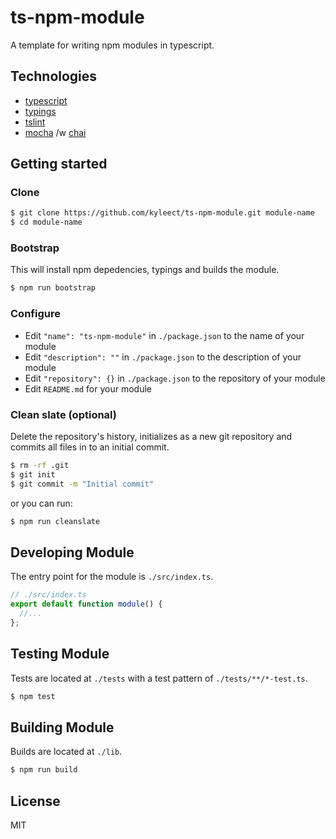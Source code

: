# ts-npm-module

A template for writing npm modules in typescript.

## Technologies

- [typescript](https://www.typescriptlang.org/)
- [typings](https://github.com/typings/typings)
- [tslint](https://github.com/palantir/tslint)
- [mocha](https://mochajs.org/) /w [chai](http://chaijs.com/)

## Getting started

### Clone

```sh
$ git clone https://github.com/kyleect/ts-npm-module.git module-name
$ cd module-name
```

### Bootstrap

This will install npm depedencies, typings and builds the module.

```sh
$ npm run bootstrap
```

### Configure

- Edit `"name": "ts-npm-module"` in `./package.json` to the name of your module
- Edit `"description": ""` in `./package.json` to the description of your module
- Edit `"repository": {}` in `./package.json` to the repository of your module
- Edit `README.md` for your module


### Clean slate (optional)

Delete the repository's history, initializes as a new git repository and commits all files in to an initial commit.

```sh
$ rm -rf .git
$ git init
$ git commit -m "Initial commit"
```

or you can run:

```sh
$ npm run cleanslate
```

## Developing Module

The entry point for the module is `./src/index.ts`.

```js
// ./src/index.ts
export default function module() {
  //...
};
```

## Testing Module

Tests are located at `./tests` with a test pattern of `./tests/**/*-test.ts`.

```sh
$ npm test
```

## Building Module

Builds are located at `./lib`.

```sh
$ npm run build
```

## License

MIT
